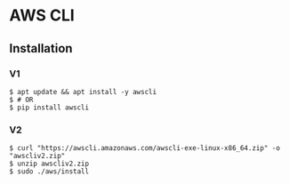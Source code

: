 # AWS CLI
## Installation
### V1
```
$ apt update && apt install -y awscli
$ # OR
$ pip install awscli
```

### V2
```
$ curl "https://awscli.amazonaws.com/awscli-exe-linux-x86_64.zip" -o "awscliv2.zip"
$ unzip awscliv2.zip
$ sudo ./aws/install
```
